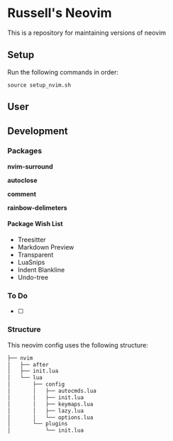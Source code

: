 # Russell's Neovim

This is a repository for maintaining versions of neovim

## Setup
Run the following commands in order:

`source setup_nvim.sh`

## User

## Development

### Packages

**nvim-surround**

**autoclose**

**comment**

**rainbow-delimeters**

#### Package Wish List
 - Treesitter
 - Markdown Preview
 - Transparent
 - LuaSnips
 - Indent Blankline
 - Undo-tree

### To Do
- [ ]

### Structure
This neovim config uses the following structure:
```bash
├── nvim
│   ├── after
│   ├── init.lua
│   └── lua
│       ├── config
│       │   ├── autocmds.lua
│       │   ├── init.lua
│       │   ├── keymaps.lua
│       │   ├── lazy.lua
│       │   └── options.lua
│       └── plugins
│           └── init.lua
```

